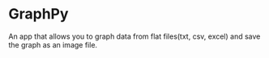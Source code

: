 # GraphPy
An app that allows you to graph data from flat files(txt, csv, excel) and save the graph as an image file.
